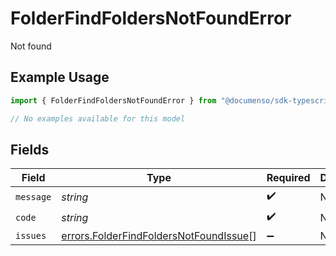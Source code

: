 # FolderFindFoldersNotFoundError

Not found

## Example Usage

```typescript
import { FolderFindFoldersNotFoundError } from "@documenso/sdk-typescript/models/errors";

// No examples available for this model
```

## Fields

| Field                                                                                            | Type                                                                                             | Required                                                                                         | Description                                                                                      |
| ------------------------------------------------------------------------------------------------ | ------------------------------------------------------------------------------------------------ | ------------------------------------------------------------------------------------------------ | ------------------------------------------------------------------------------------------------ |
| `message`                                                                                        | *string*                                                                                         | :heavy_check_mark:                                                                               | N/A                                                                                              |
| `code`                                                                                           | *string*                                                                                         | :heavy_check_mark:                                                                               | N/A                                                                                              |
| `issues`                                                                                         | [errors.FolderFindFoldersNotFoundIssue](../../models/errors/folderfindfoldersnotfoundissue.md)[] | :heavy_minus_sign:                                                                               | N/A                                                                                              |